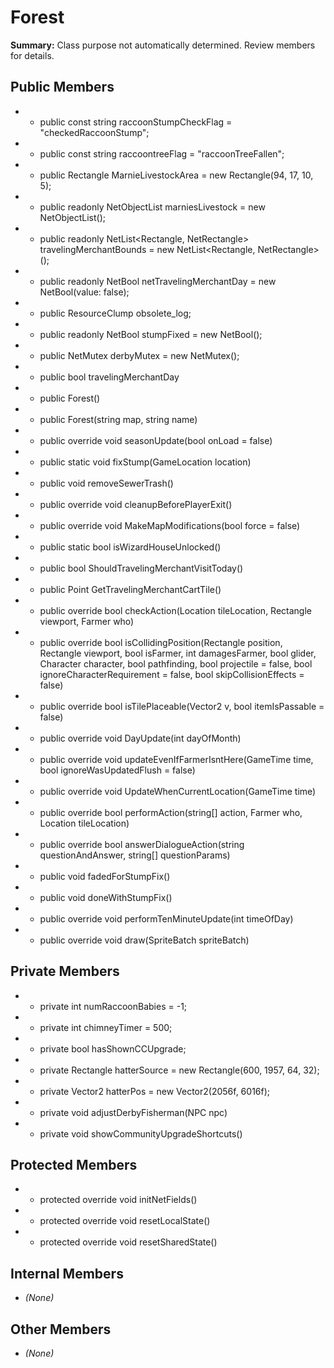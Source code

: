 # Forest

**Summary:** Class purpose not automatically determined. Review members for details.

## Public Members
- - public const string raccoonStumpCheckFlag = "checkedRaccoonStump";
- - public const string raccoontreeFlag = "raccoonTreeFallen";
- - public Rectangle MarnieLivestockArea = new Rectangle(94, 17, 10, 5);
- - public readonly NetObjectList<FarmAnimal> marniesLivestock = new NetObjectList<FarmAnimal>();
- - public readonly NetList<Rectangle, NetRectangle> travelingMerchantBounds = new NetList<Rectangle, NetRectangle>();
- - public readonly NetBool netTravelingMerchantDay = new NetBool(value: false);
- - public ResourceClump obsolete_log;
- - public readonly NetBool stumpFixed = new NetBool();
- - public NetMutex derbyMutex = new NetMutex();
- - public bool travelingMerchantDay
- - public Forest()
- - public Forest(string map, string name)
- - public override void seasonUpdate(bool onLoad = false)
- - public static void fixStump(GameLocation location)
- - public void removeSewerTrash()
- - public override void cleanupBeforePlayerExit()
- - public override void MakeMapModifications(bool force = false)
- - public static bool isWizardHouseUnlocked()
- - public bool ShouldTravelingMerchantVisitToday()
- - public Point GetTravelingMerchantCartTile()
- - public override bool checkAction(Location tileLocation, Rectangle viewport, Farmer who)
- - public override bool isCollidingPosition(Rectangle position, Rectangle viewport, bool isFarmer, int damagesFarmer, bool glider, Character character, bool pathfinding, bool projectile = false, bool ignoreCharacterRequirement = false, bool skipCollisionEffects = false)
- - public override bool isTilePlaceable(Vector2 v, bool itemIsPassable = false)
- - public override void DayUpdate(int dayOfMonth)
- - public override void updateEvenIfFarmerIsntHere(GameTime time, bool ignoreWasUpdatedFlush = false)
- - public override void UpdateWhenCurrentLocation(GameTime time)
- - public override bool performAction(string[] action, Farmer who, Location tileLocation)
- - public override bool answerDialogueAction(string questionAndAnswer, string[] questionParams)
- - public void fadedForStumpFix()
- - public void doneWithStumpFix()
- - public override void performTenMinuteUpdate(int timeOfDay)
- - public override void draw(SpriteBatch spriteBatch)

## Private Members
- - private int numRaccoonBabies = -1;
- - private int chimneyTimer = 500;
- - private bool hasShownCCUpgrade;
- - private Rectangle hatterSource = new Rectangle(600, 1957, 64, 32);
- - private Vector2 hatterPos = new Vector2(2056f, 6016f);
- - private void adjustDerbyFisherman(NPC npc)
- - private void showCommunityUpgradeShortcuts()

## Protected Members
- - protected override void initNetFields()
- - protected override void resetLocalState()
- - protected override void resetSharedState()

## Internal Members
- *(None)*

## Other Members
- *(None)*
